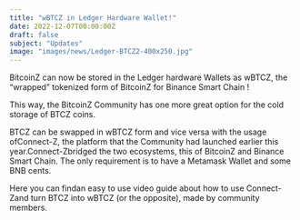 ```yaml
---
title: "wBTCZ in Ledger Hardware Wallet!"
date: 2022-12-07T00:00:00Z
draft: false
subject: "Updates"
image: "images/news/Ledger-BTCZ2-400x250.jpg"
---
```


BitcoinZ can now be stored in the Ledger hardware Wallets as wBTCZ, the “wrapped” tokenized form of BitcoinZ for Binance Smart Chain !

This way, the BitcoinZ Community has one more great option for the cold storage of BTCZ coins.

BTCZ can be swapped in wBTCZ form and vice versa with the usage ofConnect-Z, the platform that the Community had launched earlier this year.Connect-Zbridged the two ecosystems, this of BitcoinZ and Binance Smart Chain. The only requirement is to have a Metamask Wallet and some BNB cents.

Here you can findan easy to use video guide about how to use Connect-Zand turn BTCZ into wBTCZ (or the opposite), made by community members.
